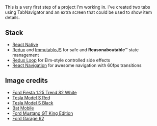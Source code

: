 This is a very first step of a project I'm working in.
I've created two tabs using TabNavigator and an extra screen that could be used to show item details.

## Stack
* [React Native](https://facebook.github.io/react-native/)
* [Redux](http://redux.js.org/) and [ImmutableJS](https://facebook.github.io/immutable-js/) for safe and **Reasonaboutable**:tm: state management
* [Redux Loop](https://github.com/raisemarketplace/redux-loop) for Elm-style controlled side effects
* [React Navigation](https://reactnavigation.org/) for awesome navigation with 60fps transitions

## Image credits
* [Ford Fiesta 1.25 Trend 82 White](http://www.garagevictoria.com/ENvehiculo-de-ocasion-malaga/garage-victoria-ford-fiesta-1-25-trend-82-327310)
* [Tesla Model S Red](https://gas2.org/2016/01/10/tesla-now-parks-itself-in-garage-with-version-7-1-software/)
* [Tesla Model S Black](https://www.ebay.com/motors/blog/ebay-garage-pow-2014-tesla-model-s-nikky/)
* [Bat Mobile](https://www.hotrod.com/articles/freak-show-friday-batmobile/)
* [Ford Mustang GT King Edition](https://blog.dupontregistry.com/ford/pettys-garage-2016-ford-mustang-gt-king-edition-makes-727-hp/)
* [Ford Garage 62](http://www.reachbags.org/ford-car-garage_T136392/)